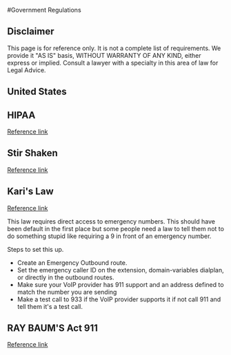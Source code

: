 #Government Regulations

## Disclaimer

This page is for reference only. It is not a complete list of requirements.
We provide it \"AS IS\" basis, WITHOUT WARRANTY OF ANY KIND, either
express or implied. Consult a lawyer with a specialty in this area of
law for Legal Advice.

## **United States**



## HIPAA

[Reference link](https://www.hhs.gov/hipaa/for-individuals/guidance-materials-for-consumers/index.html)



## Stir Shaken

[Reference link](https://en.wikipedia.org/wiki/STIR/SHAKEN)



## Kari's Law

[Reference link](https://www.fcc.gov/mlts-911-requirements)

This law requires direct access to emergency numbers. This should have been default in the first place but some people need a law to tell them not to do something stupid like requiring a 9 in front of an emergency number.

Steps to set this up.

-   Create an Emergency Outbound route.
-   Set the emergency caller ID on the extension, domain-variables dialplan, or directly in the outbound routes.
-   Make sure your VoIP provider has 911 support and an address defined to match the number you are sending
-   Make a test call to 933 if the VoIP provider supports it if not call 911 and tell them it's a test call.


## RAY BAUM'S Act 911
 
[Reference link](https://www.fcc.gov/mlts-911-requirements)
